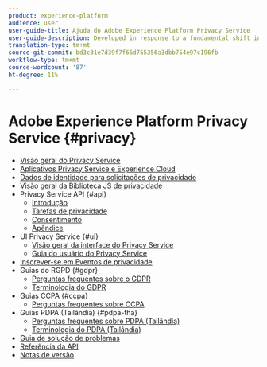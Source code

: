```yaml
---
product: experience-platform
audience: user
user-guide-title: Ajuda do Adobe Experience Platform Privacy Service
user-guide-description: Developed in response to a fundamental shift in how businesses are required to manage the personal data of their customers, Adobe Experience Platform Privacy Service provides a RESTful API and user interface to help you manage customer data requests. With Privacy Service, you can submit requests to access and delete personal customer data from Adobe Experience Cloud applications, facilitating automated compliance with legal and organizational privacy regulations.
translation-type: tm+mt
source-git-commit: bd3c31e7d39f7f66d755356a3dbb754e97c196fb
workflow-type: tm+mt
source-wordcount: '87'
ht-degree: 11%

---
```



# Adobe Experience Platform Privacy Service {#privacy}

* [Visão geral do Privacy Service](home.md)
* [Aplicativos Privacy Service e Experience Cloud](experience-cloud-apps.md)
* [Dados de identidade para solicitações de privacidade](identity-data.md)
* [Visão geral da Biblioteca JS de privacidade](js-library.md)
* Privacy Service API {#api}
   * [Introdução](api/getting-started.md)
   * [Tarefas de privacidade](api/privacy-jobs.md)
   * [Consentimento](api/consent.md)
   * [Apêndice](api/appendix.md)
* UI Privacy Service {#ui}
   * [Visão geral da interface do Privacy Service](ui/overview.md)
   * [Guia do usuário do Privacy Service](ui/user-guide.md)
* [Inscrever-se em Eventos de privacidade](privacy-events.md)
* Guias do RGPD {#gdpr}
   * [Perguntas frequentes sobre o GDPR](gdpr/faq.md)
   * [Terminologia do GDPR](gdpr/terminology.md)
* Guias CCPA {#ccpa}
   * [Perguntas frequentes sobre CCPA](ccpa/faq.md)
* Guias PDPA (Tailândia) {#pdpa-tha}
   * [Perguntas frequentes sobre PDPA (Tailândia)](./pdpa-tha/faq.md)
   * [Terminologia do PDPA (Tailândia)](./pdpa-tha/terminology.md)
* [Guia de solução de problemas](troubleshooting-guide.md)
* [Referência da API](https://www.adobe.io/apis/experienceplatform/home/api-reference.html#!acpdr/swagger-specs/privacy-service.yaml)
* [Notas de versão](release-notes.md)
